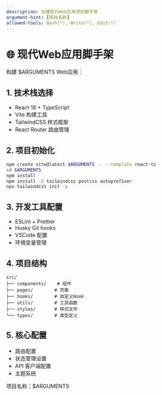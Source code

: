 ```yaml
---
description: 创建现代Web应用项目脚手架
argument-hint: [项目名称]
allowed-tools: Bash(*), Write(*), Edit(*)
---
```


# 🌐 现代Web应用脚手架

构建 $ARGUMENTS Web应用：

## 1. 技术栈选择
- React 18 + TypeScript
- Vite 构建工具
- TailwindCSS 样式框架
- React Router 路由管理

## 2. 项目初始化
```bash
npm create vite@latest $ARGUMENTS -- --template react-ts
cd $ARGUMENTS
npm install
npm install -D tailwindcss postcss autoprefixer
npx tailwindcss init -p
```

## 3. 开发工具配置
- ESLint + Prettier
- Husky Git hooks
- VSCode 配置
- 环境变量管理

## 4. 项目结构
```
src/
├── components/    # 组件
├── pages/        # 页面
├── hooks/        # 自定义Hook
├── utils/        # 工具函数
├── styles/       # 样式文件
└── types/        # 类型定义
```

## 5. 核心配置
- 路由配置
- 状态管理设置
- API 客户端配置
- 主题系统

项目名称：$ARGUMENTS